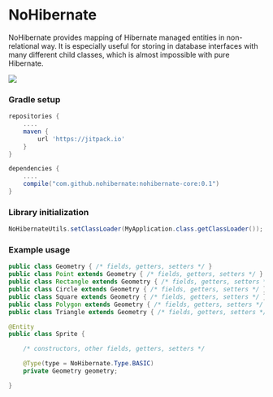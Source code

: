 NoHibernate
==========

NoHibernate provides mapping of Hibernate managed entities in non-relational way. It is especially useful for storing in database interfaces with many different child classes, which is almost impossible with pure Hibernate.

[![](https://jitpack.io/v/nohibernate/nohibernate-core.svg)](https://jitpack.io/#nohibernate/nohibernate-core)

### Gradle setup
```gradle
repositories {
    ....
    maven {
        url 'https://jitpack.io'
    }
}

dependencies {
    ....
    compile("com.github.nohibernate:nohibernate-core:0.1")
}
```

### Library initialization
```Java
NoHibernateUtils.setClassLoader(MyApplication.class.getClassLoader());
```

### Example usage
```Java
public class Geometry { /* fields, getters, setters */ }
public class Point extends Geometry { /* fields, getters, setters */ }
public class Rectangle extends Geometry { /* fields, getters, setters */ }
public class Circle extends Geometry { /* fields, getters, setters */ }
public class Square extends Geometry { /* fields, getters, setters */ }
public class Polygon extends Geometry { /* fields, getters, setters */ }
public class Triangle extends Geometry { /* fields, getters, setters */ }

@Entity
public class Sprite {

    /* constructors, other fields, getters, setters */

    @Type(type = NoHibernate.Type.BASIC)
    private Geometry geometry;

}

```
